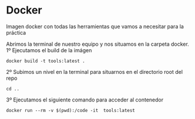 # Docker
Imagen docker con todas las herramientas que vamos a necesitar para la práctica

Abrimos la terminal de nuestro equipo y nos situamos en la carpeta docker.
 1º Ejecutamos el build de la imágen
 ```
 docker build -t tools:latest .
 ```
2º Subimos un nivel en la terminal para situarnos en el directorio root del repo
```
cd ..
```
3º Ejecutamos el siguiente comando para acceder al contenedor
```
docker run --rm -v $(pwd):/code -it  tools:latest
```
